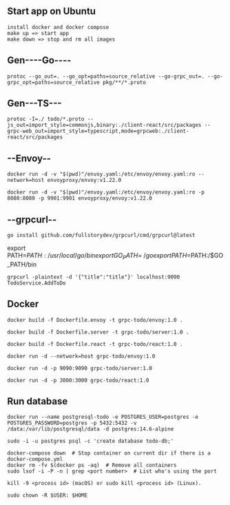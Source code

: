 ## Start app on Ubuntu

```
install docker and docker compose
make up => start app
make down => stop and rm all images
```

## Gen----Go----

`protoc --go_out=. --go_opt=paths=source_relative --go-grpc_out=. --go-grpc_opt=paths=source_relative pkg/**/*.proto`

## Gen---TS---

`protoc -I=./ todo/*.proto --js_out=import_style=commonjs,binary:./client-react/src/packages --grpc-web_out=import_style=typescript,mode=grpcweb:./client-react/src/packages`

## --Envoy--

`docker run -d -v "$(pwd)"/envoy.yaml:/etc/envoy/envoy.yaml:ro --network=host envoyproxy/envoy:v1.22.0`

`docker run -d -v "$(pwd)"/envoy.yaml:/etc/envoy/envoy.yaml:ro -p 8080:8080 -p 9901:9901 envoyproxy/envoy:v1.22.0`

## --grpcurl--

`go install github.com/fullstorydev/grpcurl/cmd/grpcurl@latest`

export PATH=$PATH:/usr/local/go/bin
export GO_PATH=~/go
export PATH=$PATH:/$GO_PATH/bin

`grpcurl -plaintext -d '{"title":"title"}' localhost:9090 TodoService.AddToDo`

## Docker

`docker build -f Dockerfile.envoy -t grpc-todo/envoy:1.0 .`

`docker build -f Dockerfile.server -t grpc-todo/server:1.0 .`

`docker build -f Dockerfile.react -t grpc-todo/react:1.0 .`

`docker run -d --network=host grpc-todo/envoy:1.0`

`docker run -d -p 9090:9090 grpc-todo/server:1.0`

`docker run -d -p 3000:3000 grpc-todo/react:1.0`

## Run database

`docker run --name postgresql-todo -e POSTGRES_USER=postgres -e POSTGRES_PASSWORD=postgres -p 5432:5432 -v /data:/var/lib/postgresql/data -d postgres:14.6-alpine`

`sudo -i -u postgres psql -c 'create database todo-db;'`

```
docker-compose down  # Stop container on current dir if there is a docker-compose.yml
docker rm -fv $(docker ps -aq)  # Remove all containers
sudo lsof -i -P -n | grep <port number>  # List who's using the port

kill -9 <process id> (macOS) or sudo kill <process id> (Linux).

sudo chown -R $USER: $HOME
```
